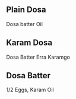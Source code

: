 ## Plain Dosa 

Dosa batter 
Oil 

## Karam Dosa


Dosa Batter
Erra Karamgo

## Dosa Batter
1/2 Eggs,
Karam
 Oil